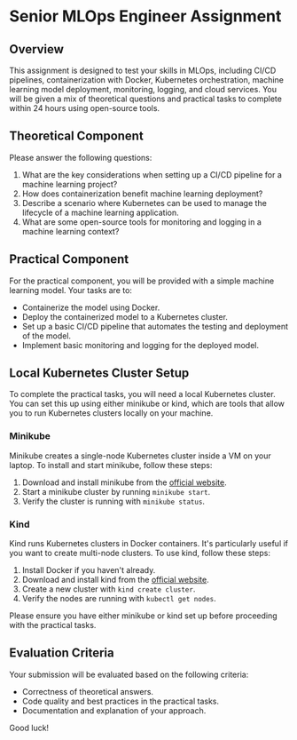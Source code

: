 # Senior MLOps Engineer Assignment

## Overview
This assignment is designed to test your skills in MLOps, including CI/CD pipelines, containerization with Docker, Kubernetes orchestration, machine learning model deployment, monitoring, logging, and cloud services. You will be given a mix of theoretical questions and practical tasks to complete within 24 hours using open-source tools.

## Theoretical Component
Please answer the following questions:
1. What are the key considerations when setting up a CI/CD pipeline for a machine learning project?
2. How does containerization benefit machine learning deployment?
3. Describe a scenario where Kubernetes can be used to manage the lifecycle of a machine learning application.
4. What are some open-source tools for monitoring and logging in a machine learning context?

## Practical Component
For the practical component, you will be provided with a simple machine learning model. Your tasks are to:
- Containerize the model using Docker.
- Deploy the containerized model to a Kubernetes cluster.
- Set up a basic CI/CD pipeline that automates the testing and deployment of the model.
- Implement basic monitoring and logging for the deployed model.

## Local Kubernetes Cluster Setup
To complete the practical tasks, you will need a local Kubernetes cluster. You can set this up using either minikube or kind, which are tools that allow you to run Kubernetes clusters locally on your machine.

### Minikube
Minikube creates a single-node Kubernetes cluster inside a VM on your laptop. To install and start minikube, follow these steps:
1. Download and install minikube from the [official website](https://minikube.sigs.k8s.io/docs/start/).
2. Start a minikube cluster by running `minikube start`.
3. Verify the cluster is running with `minikube status`.

### Kind
Kind runs Kubernetes clusters in Docker containers. It's particularly useful if you want to create multi-node clusters. To use kind, follow these steps:
1. Install Docker if you haven't already.
2. Download and install kind from the [official website](https://kind.sigs.k8s.io/docs/user/quick-start/).
3. Create a new cluster with `kind create cluster`.
4. Verify the nodes are running with `kubectl get nodes`.

Please ensure you have either minikube or kind set up before proceeding with the practical tasks.

## Evaluation Criteria
Your submission will be evaluated based on the following criteria:
- Correctness of theoretical answers.
- Code quality and best practices in the practical tasks.
- Documentation and explanation of your approach.

Good luck!
